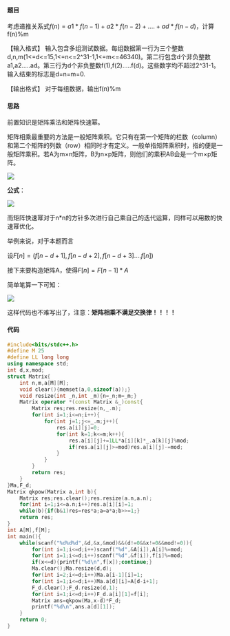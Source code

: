 #### 题目

考虑递推关系式$f(n)=a1*f(n-1)+a2*f(n-2)+....+ad*f(n-d)$，计算f(n)%m    

【输入格式】 输入包含多组测试数据。每组数据第一行为三个整数d,n,m(1<=d<=15,1<=n<=2^31-1,1<=m<=46340)。第二行包含d个非负整数a1,a2.....ad。第三行为d个非负整数f(1),f(2).....f(d)。这些数字均不超过2^31-1。输入结束的标志是d=n=m=0.     

【输出格式】 对于每组数据，输出f(n)%m 



#### 思路

前置知识是矩阵乘法和矩阵快速幂。

矩阵相乘最重要的方法是一般矩阵乘积。它只有在第一个矩阵的栏数（column）和第二个矩阵的列数（row）相同时才有定义。一般单指矩阵乘积时，指的便是一般矩阵乘积。若A为m×n矩阵，B为n×p矩阵，则他们的乘积AB会是一个m×p矩阵。 

![](https://images2018.cnblogs.com/blog/727065/201807/727065-20180713091756105-141776770.png)



**公式**：

![](https://images2018.cnblogs.com/blog/727065/201807/727065-20180713091859470-1999638013.jpg)

而矩阵快速幂对于n*n的方针多次进行自己乘自己的迭代运算，同样可以用数的快速幂优化。



举例来说，对于本题而言

设$F[n]=(f[n-d+1],f[n-d+2],f[n-d+3]....f[n])$

接下来要构造矩阵A，使得$F[n]=F[n-1]*A$

简单笔算一下可知：

![](https://i.loli.net/2019/02/10/5c60039d6d27c.png)

这样代码也不难写出了，注意：**矩阵相乘不满足交换律！！！！**

#### 代码

```cpp
#include<bits/stdc++.h>
#define M 25
#define LL long long
using namespace std;
int d,x,mod;
struct Matrix{
	int n,m,a[M][M];
	void clear(){memset(a,0,sizeof(a));}
	void resize(int _n,int _m){n=_n;m=_m;}
	Matrix operator *(const Matrix &_)const{
		Matrix res;res.resize(n,_.m);
		for(int i=1;i<=n;i++){
			for(int j=1;j<=_.m;j++){
				res.a[i][j]=0;
				for(int k=1;k<=m;k++){
					res.a[i][j]+=1LL*a[i][k]*_.a[k][j]%mod;
					if(res.a[i][j]>=mod)res.a[i][j]-=mod;	
				}
			}
		}
		return res;
	}
}Ma,F_d;
Matrix qkpow(Matrix a,int b){
	Matrix res;res.clear();res.resize(a.n,a.n);
	for(int i=1;i<=a.n;i++)res.a[i][i]=1;
	while(b){if(b&1)res=res*a;a=a*a;b>>=1;}
	return res;
}
int A[M],f[M];
int main(){
	while(scanf("%d%d%d",&d,&x,&mod)&&(d!=0&&x!=0&&mod!=0)){
		for(int i=1;i<=d;i++)scanf("%d",&A[i]),A[i]%=mod;
		for(int i=1;i<=d;i++)scanf("%d",&f[i]),f[i]%=mod;
		if(x<=d){printf("%d\n",f[x]);continue;}
		Ma.clear();Ma.resize(d,d);
		for(int i=2;i<=d;i++)Ma.a[i-1][i]=1;
		for(int i=1;i<=d;i++)Ma.a[d][i]=A[d-i+1];
		F_d.clear();F_d.resize(d,1);
		for(int i=1;i<=d;i++)F_d.a[i][1]=f[i];
		Matrix ans=qkpow(Ma,x-d)*F_d;
		printf("%d\n",ans.a[d][1]);
	}
	return 0;
}
```

